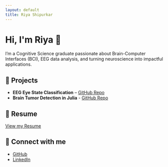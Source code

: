 ```yaml
---
layout: default
title: Riya Shipurkar
---
```


# Hi, I'm Riya 👋

I’m a Cognitive Science graduate passionate about Brain-Computer Interfaces (BCI), EEG data analysis, and turning neuroscience into impactful applications.

## 🔬 Projects

- **EEG Eye State Classification** – [GitHub Repo](https://github.com/riya-shipurkar/Eye-State-Classification.git)
- **Brain Tumor Detection in Julia** - [GitHub Repo](https://github.com/riya-shipurkar/brain-tumor-detection.git)

## 📄 Resume

[View my Resume](https://drive.google.com/file/d/1EiK1Q9ywIsleHGWF70maRao0kir7SZ5O/view?usp=sharing)

## 🔗 Connect with me

- [GitHub](https://github.com/riya-shipurkar)
- [LinkedIn](https://linkedin.com/in/riya-shipurkar)

